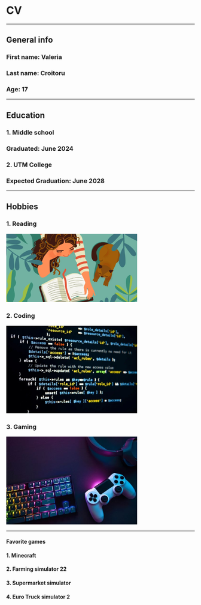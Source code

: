 # CV

---

## **General info**

### **First name:** Valeria

### **Last name:** Croitoru

### **Age:** 17

---

## **Education**

### 1. Middle school

### Graduated: June 2024

### 2. UTM College

### Expected Graduation: June 2028

---

## **Hobbies**

### 1. Reading

<img src="reading.jpg" alt="reading" width="350px">

### 2. Coding

<img src="coding.jpg" alt="reading" width="350px">

### 3. Gaming

<img src="gaming.jpg" alt="reading" width="350px">

---

#### **Favorite games**

#### 1. Minecraft

#### 2. Farming simulator 22

#### 3. Supermarket simulator

#### 4. Euro Truck simulator 2
